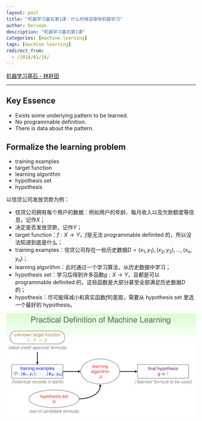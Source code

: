 ```yaml
---
layout: post
title: "机器学习基石第1课：什么时候该使用机器学习"
author: Dervean
description: "机器学习基石第1课"
categories: [machine learning]
tags: [machine learning]
redirect_from:
  - /2018/01/28/
---
```


[机器学习基石 - 林轩田](https://www.csie.ntu.edu.tw/~htlin/course/mlfound17fall/)

---

## Key Essence

* Exists some underlying pattern to be learned.
* No programmable definition.
* There is data about the pattern.

## Formalize the learning problem

* training examples
* target function
* learning algorithm
* hypothesis set
* hypothesis

以信贷公司发放贷款为例：
* 信贷公司拥有每个用户的数据：例如用户的年龄、每月收入以及欠款额度等信息，记作$X$；
* 决定是否发放贷款，记作$Y$；
* target function：$f: X \rightarrow Y$，$f$是无法 programmable definited 的，所以没法知道到底是什么；
* training examples：信贷公司存在一些历史数据$D={(x_1,y_1),(x_2,y_2),...,(x_n,y_n)}$；
* learning algorithm：此时通过一个学习算法，从历史数据中学习；
* hypothesis set：学习后得到许多函数$g: X \rightarrow Y$，且都是可以 programmable definited 的，这些函数是大部分甚至全部满足历史数据$D$的；
* hypothesis：尽可能得减小和真实函数$f$的差距，需要从 hypothesis set 里选一个最好的 hypothesis。

![definition](/images/ML/definition-ML.png "definition")